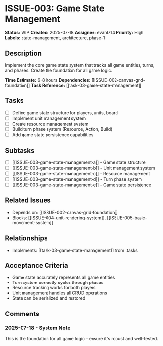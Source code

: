 # ISSUE-003: Game State Management

**Status:** WIP
**Created:** 2025-07-18
**Assignee:** evanl714
**Priority:** High
**Labels:** state-management, architecture, phase-1

## Description
Implement the core game state system that tracks all game entities, turns, and phases. Create the foundation for all game logic.

**Time Estimate:** 6-8 hours
**Dependencies:** [[ISSUE-002-canvas-grid-foundation]]
**Task Reference:** [[task-03-game-state-management]]

## Tasks
- [ ] Define game state structure for players, units, board
- [ ] Implement unit management system
- [ ] Create resource management system
- [ ] Build turn phase system (Resource, Action, Build)
- [ ] Add game state persistence capabilities

## Subtasks
- [ ] [[ISSUE-003-game-state-management-a]] - Game state structure
- [ ] [[ISSUE-003-game-state-management-b]] - Unit management system
- [ ] [[ISSUE-003-game-state-management-c]] - Resource management
- [ ] [[ISSUE-003-game-state-management-d]] - Turn phase system
- [ ] [[ISSUE-003-game-state-management-e]] - Game state persistence

## Related Issues
- Depends on: [[ISSUE-002-canvas-grid-foundation]]
- Blocks: [[ISSUE-004-unit-rendering-system]], [[ISSUE-005-basic-movement-system]]

## Relationships
- Implements: [[task-03-game-state-management]] from .tasks

## Acceptance Criteria
- Game state accurately represents all game entities
- Turn system correctly cycles through phases
- Resource tracking works for both players
- Unit management handles all CRUD operations
- State can be serialized and restored

## Comments
### 2025-07-18 - System Note
This is the foundation for all game logic - ensure it's robust and well-tested.